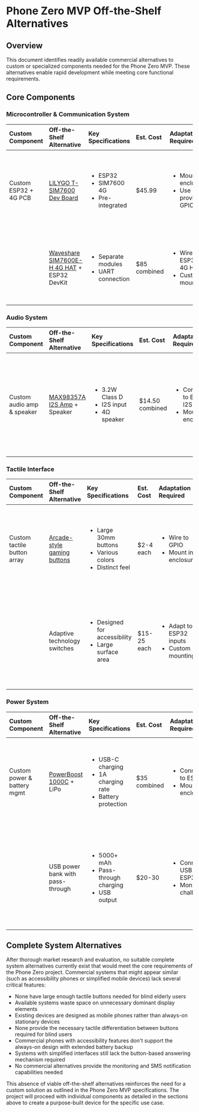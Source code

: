 # Phone Zero MVP Off-the-Shelf Alternatives

## Overview

This document identifies readily available commercial alternatives to custom or specialized components needed for the Phone Zero MVP. These alternatives enable rapid development while meeting core functional requirements.

## Core Components

### Microcontroller & Communication System

<table>
  <thead>
    <tr>
      <th align="left">Custom Component</th>
      <th align="left">Off-the-Shelf Alternative</th>
      <th align="left">Key Specifications</th>
      <th align="left">Est. Cost</th>
      <th align="left">Adaptation Required</th>
      <th align="left">Pros/Cons</th>
    </tr>
  </thead>
  <tbody>
    <tr>
      <td>Custom ESP32 + 4G PCB</td>
      <td><a href="https://lilygo.cc/products/t-sim7600">LILYGO T-SIM7600 Dev Board</a></td>
      <td>
        <ul>
          <li>ESP32</li>
          <li>SIM7600 4G</li>
          <li>Pre-integrated</li>
        </ul>
      </td>
      <td>$45.99</td>
      <td>
        <ul>
          <li>Mount in enclosure</li>
          <li>Use provided GPIO</li>
        </ul>
      </td>
      <td>
        <ul>
          <li>✓ Immediately available</li>
          <li>✓ Pre-tested integration</li>
          <li>✗ Larger than custom PCB</li>
          <li>✗ Includes unnecessary components</li>
        </ul>
      </td>
    </tr>
    <tr>
      <td></td>
      <td><a href="https://www.waveshare.com/wiki/SIM7600E-H_4G_HAT">Waveshare SIM7600E-H 4G HAT</a> + ESP32 DevKit</td>
      <td>
        <ul>
          <li>Separate modules</li>
          <li>UART connection</li>
        </ul>
      </td>
      <td>$85 combined</td>
      <td>
        <ul>
          <li>Wire ESP32 to 4G HAT</li>
          <li>Custom mounting</li>
        </ul>
      </td>
      <td>
        <ul>
          <li>✓ Modular components</li>
          <li>✓ Well-documented</li>
          <li>✗ Requires interconnection</li>
          <li>✗ More space needed</li>
        </ul>
      </td>
    </tr>
  </tbody>
</table>

### Audio System

<table>
  <thead>
    <tr>
      <th align="left">Custom Component</th>
      <th align="left">Off-the-Shelf Alternative</th>
      <th align="left">Key Specifications</th>
      <th align="left">Est. Cost</th>
      <th align="left">Adaptation Required</th>
      <th align="left">Pros/Cons</th>
    </tr>
  </thead>
  <tbody>
    <tr>
      <td>Custom audio amp & speaker</td>
      <td><a href="https://www.adafruit.com/product/3006">MAX98357A I2S Amp</a> + Speaker</td>
      <td>
        <ul>
          <li>3.2W Class D</li>
          <li>I2S input</li>
          <li>4Ω speaker</li>
        </ul>
      </td>
      <td>$14.50 combined</td>
      <td>
        <ul>
          <li>Connect to ESP32 I2S</li>
          <li>Mount in enclosure</li>
        </ul>
      </td>
      <td>
        <ul>
          <li>✓ Ready to use</li>
          <li>✓ Direct ESP32 compatibility</li>
          <li>✗ May require additional wiring</li>
          <li>✗ Less optimized for voice</li>
        </ul>
      </td>
    </tr>
  </tbody>
</table>

### Tactile Interface

<table>
  <thead>
    <tr>
      <th align="left">Custom Component</th>
      <th align="left">Off-the-Shelf Alternative</th>
      <th align="left">Key Specifications</th>
      <th align="left">Est. Cost</th>
      <th align="left">Adaptation Required</th>
      <th align="left">Pros/Cons</th>
    </tr>
  </thead>
  <tbody>
    <tr>
      <td>Custom tactile button array</td>
      <td><a href="https://www.amazon.de/-/en/Switch-Modules-Keyboard-Electrical-Control/dp/B0CFTQW9NJ">Arcade-style gaming buttons</a></td>
      <td>
        <ul>
          <li>Large 30mm buttons</li>
          <li>Various colors</li>
          <li>Distinct feel</li>
        </ul>
      </td>
      <td>$2-4 each</td>
      <td>
        <ul>
          <li>Wire to GPIO</li>
          <li>Mount in enclosure</li>
        </ul>
      </td>
      <td>
        <ul>
          <li>✓ Naturally tactile</li>
          <li>✓ Durable construction</li>
          <li>✗ May require debouncing</li>
          <li>✗ Less elegant appearance</li>
        </ul>
      </td>
    </tr>
    <tr>
      <td></td>
      <td>Adaptive technology switches</td>
      <td>
        <ul>
          <li>Designed for accessibility</li>
          <li>Large surface area</li>
        </ul>
      </td>
      <td>$15-25 each</td>
      <td>
        <ul>
          <li>Adapt to ESP32 inputs</li>
          <li>Custom mounting</li>
        </ul>
      </td>
      <td>
        <ul>
          <li>✓ Purpose-built for accessibility</li>
          <li>✓ Excellent tactile properties</li>
          <li>✗ Higher cost</li>
          <li>✗ May have proprietary connections</li>
        </ul>
      </td>
    </tr>
  </tbody>
</table>

### Power System

<table>
  <thead>
    <tr>
      <th align="left">Custom Component</th>
      <th align="left">Off-the-Shelf Alternative</th>
      <th align="left">Key Specifications</th>
      <th align="left">Est. Cost</th>
      <th align="left">Adaptation Required</th>
      <th align="left">Pros/Cons</th>
    </tr>
  </thead>
  <tbody>
    <tr>
      <td>Custom power & battery mgmt</td>
      <td><a href="https://www.adafruit.com/product/2465">PowerBoost 1000C</a> + LiPo</td>
      <td>
        <ul>
          <li>USB-C charging</li>
          <li>1A charging rate</li>
          <li>Battery protection</li>
        </ul>
      </td>
      <td>$35 combined</td>
      <td>
        <ul>
          <li>Connect to ESP32</li>
          <li>Mount in enclosure</li>
        </ul>
      </td>
      <td>
        <ul>
          <li>✓ Well-documented</li>
          <li>✓ Includes protection circuits</li>
          <li>✗ Less power efficient</li>
          <li>✗ Multiple components</li>
        </ul>
      </td>
    </tr>
    <tr>
      <td></td>
      <td>USB power bank with pass-through</td>
      <td>
        <ul>
          <li>5000+ mAh</li>
          <li>Pass-through charging</li>
          <li>USB output</li>
        </ul>
      </td>
      <td>$20-30</td>
      <td>
        <ul>
          <li>Connect USB to ESP32</li>
          <li>Monitoring challenges</li>
        </ul>
      </td>
      <td>
        <ul>
          <li>✓ Completely integrated</li>
          <li>✓ No assembly required</li>
          <li>✗ No battery monitoring</li>
          <li>✗ Limited control options</li>
        </ul>
      </td>
    </tr>
  </tbody>
</table>

## Complete System Alternatives

After thorough market research and evaluation, no suitable complete system alternatives currently exist that would meet the core requirements of the Phone Zero project. Commercial systems that might appear similar (such as accessibility phones or simplified mobile devices) lack several critical features:

- None have large enough tactile buttons needed for blind elderly users
- Available systems waste space on unnecessary dominant display elements
- Existing devices are designed as mobile phones rather than always-on stationary devices
- None provide the necessary tactile differentiation between buttons required for blind users
- Commercial phones with accessibility features don't support the always-on design with extended battery backup
- Systems with simplified interfaces still lack the button-based answering mechanism required
- No commercial alternatives provide the monitoring and SMS notification capabilities needed

This absence of viable off-the-shelf alternatives reinforces the need for a custom solution as outlined in the Phone Zero MVP specifications. The project will proceed with individual components as detailed in the sections above to create a purpose-built device for the specific use case.
